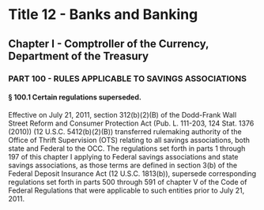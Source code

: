 
# Title 12 - Banks and Banking
## Chapter I - Comptroller of the Currency, Department of the Treasury
### PART 100 - RULES APPLICABLE TO SAVINGS ASSOCIATIONS
#### § 100.1 Certain regulations superseded.

Effective on July 21, 2011, section 312(b)(2)(B) of the Dodd-Frank Wall Street Reform and Consumer Protection Act (Pub. L. 111-203, 124 Stat. 1376 (2010)) (12 U.S.C. 5412(b)(2)(B)) transferred rulemaking authority of the Office of Thrift Supervision (OTS) relating to all savings associations, both state and Federal to the OCC. The regulations set forth in parts 1 through 197 of this chapter I applying to Federal savings associations and state savings associations, as those terms are defined in section 3(b) of the Federal Deposit Insurance Act (12 U.S.C. 1813(b)), supersede corresponding regulations set forth in parts 500 through 591 of chapter V of the Code of Federal Regulations that were applicable to such entities prior to July 21, 2011.
